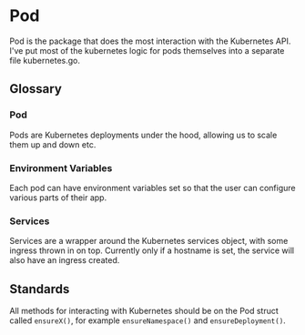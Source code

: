 # Pod 
Pod is the package that does the most interaction with the Kubernetes API. I've put most of the kubernetes logic for pods themselves into a separate file kubernetes.go.

## Glossary
### Pod 
Pods are Kubernetes deployments under the hood, allowing us to scale them up and down etc. 

### Environment Variables
Each pod can have environment variables set so that the user can configure various parts of their app. 

### Services
Services are a wrapper around the Kubernetes services object, with some ingress thrown in on top. Currently only if a hostname is set, the service will also have an ingress created. 

## Standards
All methods for interacting with Kubernetes should be on the Pod struct called `ensureX()`, for example `ensureNamespace()` and `ensureDeployment()`. 